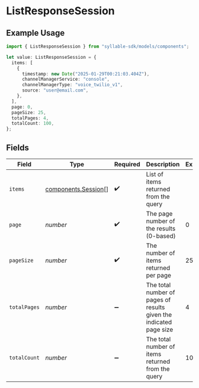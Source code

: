 # ListResponseSession

## Example Usage

```typescript
import { ListResponseSession } from "syllable-sdk/models/components";

let value: ListResponseSession = {
  items: [
    {
      timestamp: new Date("2025-01-29T00:21:03.404Z"),
      channelManagerService: "console",
      channelManagerType: "voice_twilio_v1",
      source: "user@email.com",
    },
  ],
  page: 0,
  pageSize: 25,
  totalPages: 4,
  totalCount: 100,
};
```

## Fields

| Field                                                              | Type                                                               | Required                                                           | Description                                                        | Example                                                            |
| ------------------------------------------------------------------ | ------------------------------------------------------------------ | ------------------------------------------------------------------ | ------------------------------------------------------------------ | ------------------------------------------------------------------ |
| `items`                                                            | [components.Session](../../models/components/session.md)[]         | :heavy_check_mark:                                                 | List of items returned from the query                              |                                                                    |
| `page`                                                             | *number*                                                           | :heavy_check_mark:                                                 | The page number of the results (0-based)                           | 0                                                                  |
| `pageSize`                                                         | *number*                                                           | :heavy_check_mark:                                                 | The number of items returned per page                              | 25                                                                 |
| `totalPages`                                                       | *number*                                                           | :heavy_minus_sign:                                                 | The total number of pages of results given the indicated page size | 4                                                                  |
| `totalCount`                                                       | *number*                                                           | :heavy_minus_sign:                                                 | The total number of items returned from the query                  | 100                                                                |